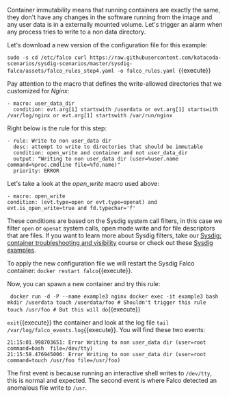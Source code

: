 Container immutability means that running containers are exactly the same, they don't have any changes in the software running from the image and any user data is in a externally mounted volume. Let's trigger an alarm when any process tries to write to a non data directory.

Let's download a new version of the configuration file for this example:

`sudo -s
cd /etc/falco
curl https://raw.githubusercontent.com/katacoda-scenarios/sysdig-scenarios/master/sysdig-falco/assets/falco_rules_step4.yaml -o falco_rules.yaml
`{{execute}}

Pay attention to the macro that defines the write-allowed directories that we customized for *Nginx*:

   ```
   - macro: user_data_dir
     condition: evt.arg[1] startswith /userdata or evt.arg[1] startswith /var/log/nginx or evt.arg[1] startswith /var/run/nginx
   ```
Right below is the rule for this step:

   ```
   - rule: Write to non user_data dir
     desc: attempt to write to directories that should be immutable
     condition: open_write and container and not user_data_dir
     output: "Writing to non user_data dir (user=%user.name command=%proc.cmdline file=%fd.name)"
     priority: ERROR

   ```
Let's take a look at the *open_write* macro used above:

   ```
   - macro: open_write
   condition: (evt.type=open or evt.type=openat) and evt.is_open_write=true and fd.typechar='f'
   ```

These conditions are based on the Sysdig system call filters, in this case we filter `open` or `openat` system calls, open mode write and for file descriptors that are files. If you want to learn more about Sysdig filters, take our [Sysdig: container troubleshooting and visibility](https://katacoda.com/sysdig/scenarios/sysdig-container-visibility) course or check out these [Sysdig examples](https://github.com/draios/sysdig/wiki/Sysdig-Examples).

To apply the new configuration file we will restart the Sysdig Falco container: `docker restart falco`{{execute}}.

Now, you can spawn a new container and try this rule:

`
docker run -d -P --name example3 nginx
docker exec -it example3 bash
mkdir /userdata
touch /userdata/foo # Shouldn't trigger this rule
touch /usr/foo # But this will do`{{execute}}

`exit`{{execute}} the container and look at the log file `tail /var/log/falco_events.log`{{execute}}. You will find these two events:

   ```
   21:15:01.998703651: Error Writing to non user_data dir (user=root command=bash  file=/dev/tty)
   21:15:58.476945006: Error Writing to non user_data dir (user=root command=touch /usr/foo file=/usr/foo)
   ```

The first event is because running an interactive shell writes to `/dev/tty`, this is normal and expected. The second event is where Falco detected an anomalous file write to `/usr`.
